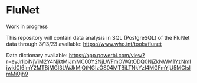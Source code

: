 # FluNet
Work in progress

This repository will contain data analysis in SQL (PostgreSQL) of the FluNet data through 3/13/23 available: https://www.who.int/tools/flunet

Data dictionary available: https://app.powerbi.com/view?r=eyJrIjoiNjViM2Y4NjktMjJmMC00Y2NjLWFmOWQtODQ0NjZkNWM1YzNmIiwidCI6ImY2MTBjMGI3LWJkMjQtNGIzOS04MTBiLTNkYzI4MGFmYjU5MCIsImMiOjh9
